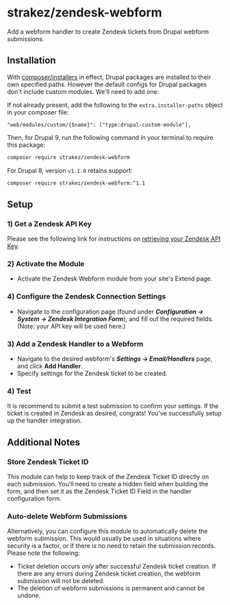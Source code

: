 # strakez/zendesk-webform
Add a webform handler to create Zendesk tickets from Drupal webform submissions.

## Installation
With [composer/installers](https://github.com/composer/installers) in effect, Drupal packages are installed to their own specified paths. However the default 
configs for Drupal packages don't include custom modules. We'll need to add one:

If not already present, add the following to the `extra.installer-paths` object in your composer file:
```text
"web/modules/custom/{$name}": ["type:drupal-custom-module"],
```

Then, for Drupal 9, run the following command in your terminal to require this package:
```bash
composer require strakez/zendesk-webform
```

For Drupal 8, version `v1.1.0` retains support:
```bash
composer require strakez/zendesk-webform:^1.1
```


## Setup

### 1) Get a Zendesk API Key

Please see the following link for instructions on [retrieving your Zendesk API Key](https://support.zendesk.com/hc/en-us/articles/226022787-Generating-a-new-API-token-).

### 2) Activate the Module

- Activate the Zendesk Webform module from your site's Extend page.

### 4) Configure the Zendesk Connection Settings
- Navigate to the configuration page (found under ***Configuration -> System -> Zendesk Integration Form***), and fill out the required fields. (Note: your API key will be used here.)

### 3) Add a Zendesk Handler to a Webform

- Navigate to the desired webform's ***Settings -> Email/Handlers*** page, and click **Add Handler**.
- Specify settings for the Zendesk ticket to be created.

### 4) Test

It is recommend to submit a test submission to confirm your settings. If the ticket is created in Zendesk as desired, 
congrats! You've successfully setup up the handler integration.

## Additional Notes

### Store Zendesk Ticket ID

This module can help to keep track of the Zendesk Ticket ID directly on each submission. You'll need to create a hidden field when building the form, and then set it as the Zendesk Ticket ID Field in the handler configuration form.

### Auto-delete Webform Submissions

Alternatively, you can configure this module to automatically delete the webform submission. This would usually be used in situations where security is a factor, or if there is no need to retain the submission records. Please note the following:

- Ticket deletion occurs *only* after successful Zendesk ticket creation. If there are any errors during Zendesk ticket creation, the webform submission will not be deleted.
- The deletion of webform submissions is permanent and cannot be undone.